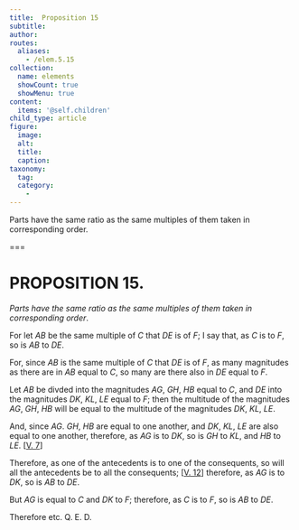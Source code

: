 ```yaml
---
title:  Proposition 15
subtitle: 
author:
routes:
  aliases:
    - /elem.5.15
collection:
  name: elements
  showCount: true
  showMenu: true
content:
  items: '@self.children'
child_type: article
figure:
  image:
  alt:
  title:
  caption:
taxonomy:
  tag:
  category:
    - 
---
```


<p><emph>Parts have the same ratio as the same multiples of them taken in corresponding order</emph>. </p>

===

<h1>PROPOSITION 15.</h1>
<p><em>Parts have the same ratio as the same multiples of them taken in corresponding order</em>. </p>

<p>For let <em>AB</em> be the same multiple of <em>C</em> that <em>DE</em> is of <em>F</em>; I say that, as <em>C</em> is to <em>F</em>, so is <em>AB</em> to <em>DE</em>. 
      </p>

<p>For, since <em>AB</em> is the same multiple of <em>C</em> that <em>DE</em> is of <em>F</em>, as many magnitudes as there are in <em>AB</em> equal to <em>C</em>, so many are there also in <em>DE</em> equal to <em>F</em>. </p>

<p>Let <em>AB</em> be divded into the magnitudes <em>AG</em>, <em>GH</em>, <em>HB</em> equal to <em>C</em>, and <em>DE</em> into the magnitudes <em>DK</em>, <em>KL</em>, <em>LE</em> equal to <em>F</em>; then the multitude of the magnitudes <em>AG</em>, <em>GH</em>, <em>HB</em> will be equal to the multitude of the magnitudes <em>DK</em>, <em>KL</em>, <em>LE</em>. </p>

<p>And, since <em>AG</em>. <em>GH</em>, <em>HB</em> are equal to one another, and <em>DK</em>, <em>KL</em>, <em>LE</em> are also equal to one another, therefore, as <em>AG</em> is to <em>DK</em>, so is <em>GH</em> to <em>KL</em>, and <em>HB</em> to <em>LE</em>. [<a href="/elem.5.7">V. 7</a>] </p>

<p>Therefore, as one of the antecedents is to one of the consequents, so will all the antecedents be to all the consequents; [<a href="/elem.5.12">V. 12</a>] <span class="center">therefore, as <em>AG</em> is to <em>DK</em>, so is <em>AB</em> to <em>DE</em>.</span>
       <pb n="164"/></p>

<p>But <em>AG</em> is equal to <em>C</em> and <em>DK</em> to <em>F</em>; <span class="center">therefore, as <em>C</em> is to <em>F</em>, so is <em>AB</em> to <em>DE</em>.</span>
      </p>

<p>Therefore etc. Q. E. D.</p>
